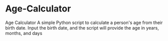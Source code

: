 # Age-Calculator
Age Calculator  A simple Python script to calculate a person's age from their birth date. Input the birth date, and the script will provide the age in years, months, and days

